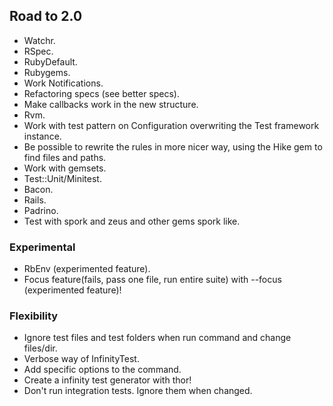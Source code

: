 ## Road to 2.0

* Watchr.
* RSpec.
* RubyDefault.
* Rubygems.
* Work Notifications.
* Refactoring specs (see better specs).
* Make callbacks work in the new structure.
* Rvm.
* Work with test pattern on Configuration overwriting the Test framework instance.
* Be possible to rewrite the rules in more nicer way, using the Hike gem to find files and paths.
* Work with gemsets.
* Test::Unit/Minitest.
* Bacon.
* Rails.
* Padrino.
* Test with spork and zeus and other gems spork like.

### Experimental

* RbEnv (experimented feature).
* Focus feature(fails, pass one file, run entire suite) with --focus (experimented feature)!

### Flexibility

* Ignore test files and test folders when run command and change files/dir.
* Verbose way of InfinityTest.
* Add specific options to the command.
* Create a infinity test generator with thor!
* Don't run integration tests. Ignore them when changed.